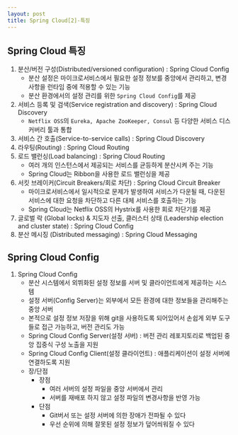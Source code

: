 ```yaml
---
layout: post
title: Spring Cloud[2]-특징
---
```



## Spring Cloud 특징
1. 분산/버전 구성(Distributed/versioned configuration) : Spring Cloud Config
    - 분산 설정은 마이크로서비스에서 필요한 설정 정보를 중앙에서 관리하고, 변경사항을 런타임 중에 적용할 수 있는 기능
    - 분산 환경에서의 설정 관리를 위한 `Spring Cloud Config`를 제공
2. 서비스 등록 및 검색(Service registration and discovery) : Spring Cloud Discovery
    -  `Netflix OSS`의 `Eureka, Apache ZooKeeper, Consul` 등 다양한 서비스 디스커버리 툴과 통합
3. 서비스 간 호출(Service-to-service calls) : Spring Cloud Discovery
4. 라우팅(Routing) : Spring Cloud Routing
5. 로드 밸런싱(Load balancing) : Spring Cloud Routing
    -  여러 개의 인스턴스에서 제공되는 서비스를 균등하게 분산시켜 주는 기능
    -  Spring Cloud는 Ribbon을 사용한 로드 밸런싱을 제공
6. 서킷 브레이커(Circuit Breakers/회로 차단) : Spring Cloud Circuit Breaker
    - 마이크로서비스에서 일시적으로 문제가 발생하여 서비스가 다운될 때, 다운된 서비스에 대한 요청을 차단하고 다른 대체 서비스를 호출하는 기능
    - Spring Cloud는 Netflix OSS의 Hystrix를 사용한 회로 차단기를 제공
7. 글로벌 락 (Global locks) & 지도자 선출, 클러스터 상태 (Leadership election and cluster state) : Spring Cloud Config
8. 분산 메시징 (Distributed messaging) : Spring Cloud Messaging
    

## Spring Cloud Config

1. Spring Cloud Config
    - 분산 시스템에서 외뷔화된 설정 정보를 서버 및 클라이언트에게 제공하는 시스템
    - 설정 서버(Config Server)는 외부에서 모든 환경에 대한 정보들을 관리해주는 중앙 서버
    - 본적으로 설정 정보 저장을 위해 git을 사용하도록 되어있어서 손쉽게 외부 도구들로 접근 가능하고, 버전 관리도 가능
    - Spring Cloud Config Server(설정 서버) : 버전 관리 레포지토리로 백업된 중앙 집중식 구성 노출을 지원
    - Spring Cloud Config Client(설정 클라이언트) : 애플리케이션이 설정 서버에 연결하도록 지원
    - 장/단점
        - 장점
            - 여러 서버의 설정 파일을 중앙 서버에서 관리
            - 서버를 재배포 하지 않고 설정 파일의 변경사항을 반영 가능
        - 단점
            - Git버서 또는 설정 서버에 의한 장애가 전파될 수 있다
            - 우선 순위에 의해 잘못된 설정 정보가 덮어씌워질 수 있다















